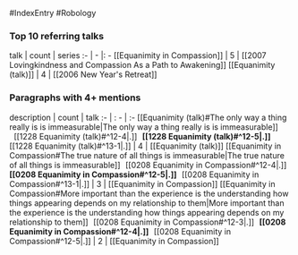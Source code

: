 #IndexEntry #Robology

### Top 10 referring talks
talk | count | series
:- | - |: -
[[Equanimity in Compassion]] | 5 | [[2007 Lovingkindness and Compassion As a Path to Awakening]]
[[Equanimity (talk)]] | 4 | [[2006 New Year's Retreat]]

### Paragraphs with 4+ mentions
description | count | talk
:- | : - | :-
[[Equanimity (talk)#The only way a thing really is is immeasurable\|The only way a thing really is is immeasurable]] &nbsp;&nbsp;[[1228 Equanimity (talk)#^12-4\|.]] &nbsp; **[[1228 Equanimity (talk)#^12-5\|.]]** &nbsp; [[1228 Equanimity (talk)#^13-1\|.]] | 4 | [[Equanimity (talk)]]
[[Equanimity in Compassion#The true nature of all things is immeasurable\|The true nature of all things is immeasurable]] &nbsp;&nbsp;[[0208 Equanimity in Compassion#^12-4\|.]] &nbsp; **[[0208 Equanimity in Compassion#^12-5\|.]]** &nbsp; [[0208 Equanimity in Compassion#^13-1\|.]] | 3 | [[Equanimity in Compassion]]
[[Equanimity in Compassion#More important than the experience is the understanding how things appearing depends on my relationship to them\|More important than the experience is the understanding how things appearing depends on my relationship to them]] &nbsp;&nbsp;[[0208 Equanimity in Compassion#^12-3\|.]] &nbsp; **[[0208 Equanimity in Compassion#^12-4\|.]]** &nbsp; [[0208 Equanimity in Compassion#^12-5\|.]] | 2 | [[Equanimity in Compassion]]

